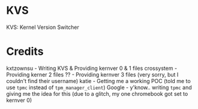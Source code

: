 # KVS
KVS: Kernel Version Switcher


# Credits
kxtzownsu - Writing KVS & Providing kernver 0 & 1 files
crossystem - Providing kerner 2 files
?? - Providing kernver 3 files (very sorry, but I couldn't find their username)
katie - Getting me a working POC (told me to use `tpmc` instead of `tpm_manager_client`)
Google - y'know.. writing `tpmc` and giving me the idea for this (due to a glitch, my one chromebook got set to kernver 0)